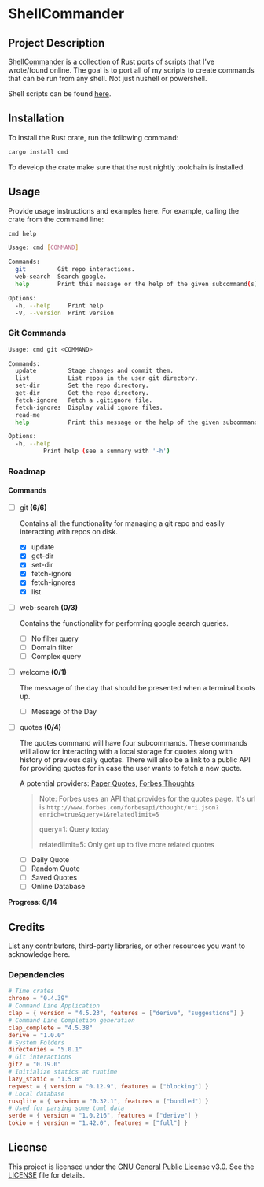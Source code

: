 # ShellCommander

## Project Description

[ShellCommander][repo-cmd] is a collection of Rust ports of scripts that I've wrote/found online. The goal is to port all of my scripts to create commands that can be run from any shell. Not just nushell or powershell.

Shell scripts can be found [here][repo-shell].

## Installation

To install the Rust crate, run the following command:

```sh
cargo install cmd
```

To develop the crate make sure that the rust nightly toolchain is installed.

## Usage

Provide usage instructions and examples here. For example, calling the crate from the command line:

```sh
cmd help

Usage: cmd [COMMAND]

Commands:
  git         Git repo interactions.
  web-search  Search google.
  help        Print this message or the help of the given subcommand(s)

Options:
  -h, --help     Print help
  -V, --version  Print version
```

### Git Commands

```sh
Usage: cmd git <COMMAND>

Commands:
  update         Stage changes and commit them.
  list           List repos in the user git directory.
  set-dir        Set the repo directory.
  get-dir        Get the repo directory.
  fetch-ignore   Fetch a .gitignore file.
  fetch-ignores  Display valid ignore files.
  read-me
  help           Print this message or the help of the given subcommand(s)

Options:
  -h, --help
          Print help (see a summary with '-h')
```

### Roadmap

#### Commands

- [ ] git **(6/6)**

    Contains all the functionality for managing a git repo and easily interacting with repos on disk.

  - [x] update
  - [x] get-dir
  - [x] set-dir
  - [x] fetch-ignore
  - [x] fetch-ignores
  - [x] list
- [ ] web-search **(0/3)**

    Contains the functionality for performing google search queries.

  - [ ] No filter query
  - [ ] Domain filter
  - [ ] Complex query
- [ ] welcome **(0/1)**

    The message of the day that should be presented when a terminal boots up.

  - [ ] Message of the Day
- [ ] quotes **(0/4)**
  
    The quotes command will have four subcommands. These commands will allow for interacting with a local storage for quotes along with history of previous daily quotes. There will also be a link to a public API for providing quotes for in case the user wants to fetch a new quote.

    A potential providers: [Paper Quotes][api-paper-quotes], [Forbes Thoughts][api-forbes]

    > Note:
    > Forbes uses an API that provides for the quotes page. It's url is `http://www.forbes.com/forbesapi/thought/uri.json?enrich=true&query=1&relatedlimit=5`
    >
    >query=1: Query today
    >
    >relatedlimit=5: Only get up to five more related quotes

  - [ ] Daily Quote
  - [ ] Random Quote
  - [ ] Saved Quotes
  - [ ] Online Database

**Progress**: **6/14**

## Credits

List any contributors, third-party libraries, or other resources you want to acknowledge here.

### Dependencies

```toml
# Time crates
chrono = "0.4.39"
# Command Line Application
clap = { version = "4.5.23", features = ["derive", "suggestions"] }
# Command Line Completion generation
clap_complete = "4.5.38"
derive = "1.0.0"
# System Folders
directories = "5.0.1"
# Git interactions
git2 = "0.19.0"
# Initialize statics at runtime
lazy_static = "1.5.0"
reqwest = { version = "0.12.9", features = ["blocking"] }
# Local database
rusqlite = { version = "0.32.1", features = ["bundled"] }
# Used for parsing some toml data 
serde = { version = "1.0.216", features = ["derive"] }
tokio = { version = "1.42.0", features = ["full"] }
```

## License

This project is licensed under the [GNU General Public License][license] v3.0. See the [LICENSE][license-file] file for details.

[repo-cmd]: https://github.com/Spyder337/cmd
[repo-shell]: https://github.com/Spyder337/nu-config
[api-paper-quotes]: https://paperquotes.com
[api-forbes]: https://www.forbes.com/quotes/1/
[license]: https://www.gnu.org/licenses/gpl-3.0.en.html
[license-file]: LICENSE.md
